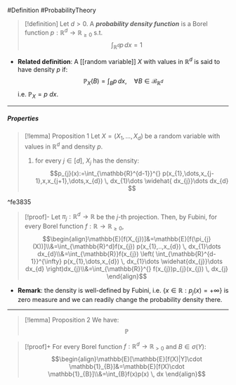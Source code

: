 #Definition #ProbabilityTheory 

> [!definition]
> Let $d>0$. A ***probability density function*** is a Borel function $p:\mathbb{R}^d\to \mathbb{R}_{\geq 0}$ s.t. $$\int_{\mathbb{R}^d}^{} p \, dx=1 $$
- **Related definition**: A [[random variable]] $X$ with values in $\mathbb{R}^d$ is said to have density $p$ if: $$\mathbb{P}_{X}(B)=\int_{B} p  \, dx,\quad \forall B\in \mathcal{B}_{\mathbb{R}^d} $$i.e. $\mathbb{P}_{X}=p\ dx$.
---
##### Properties
> [!lemma] Proposition 1
> Let $X=(X_{1},\dots,X_{d})$ be a random variable with values in $\mathbb{R}^d$ and density $p$. 
> 1. for every $j\in [d]$, $X_{j}$ has the density: $$p_{j}(x):=\int_{\mathbb{R}^{d-1}}^{} p(x_{1},\dots,x_{j-1},x,x_{j+1},\dots,x_{d}) \, dx_{1}\dots \widehat{ dx_{j}}\dots dx_{d} $$

^fe3835

> [!proof]-
> Let $\pi_{j}:\mathbb{R}^d\to \mathbb{R}$ be the $j$-th projection. Then, by Fubini, for every Borel function $f:\mathbb{R}\to \mathbb{R}_{\geq 0}$, $$\begin{align}\mathbb{E}[f(X_{j})]&=\mathbb{E}[f(\pi_{j}(X))]\\&=\int_{\mathbb{R}^d}f(x_{j}) p(x_{1},..,x_{d}) \, dx_{1}\dots dx_{d}\\&=\int_{\mathbb{R}}f(x_{j}) \left( \int_{\mathbb{R}^{d-1}}^{\infty} p(x_{1},\dots,x_{d}) \, dx_{1}\dots \widehat{dx_{j}}\dots dx_{d} \right)dx_{j}\\&=\int_{\mathbb{R}}^{} f(x_{j})p_{j}(x_{j}) \, dx_{j}  \end{align}$$
> 
- **Remark**: the density is well-defined by Fubini, i.e. $\{ x\in \mathbb{R}:p_{j}(x)=+\infty \}$ is zero measure and we can readily change the probability density there. 
---
> [!lemma] Proposition 2
> We have: $$\mathbb{P}_{}$$

> [!proof]+
> For every Borel function $f:\mathbb{R}^d\to \mathbb{R}_{>0}$ and $B\in \sigma(Y)$: $$\begin{align}\mathbb{E}[\mathbb{E}[f(X)|Y]\cdot \mathbb{1}_{B}]&=\mathbb{E}[f(X)\cdot \mathbb{1}_{B}]\\&=\int_{B}f(x)p(x) \, dx \end{align}$$